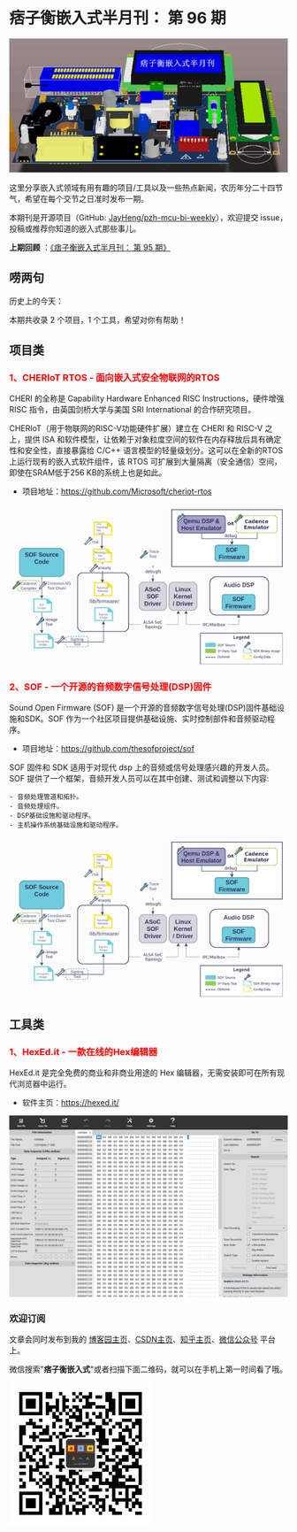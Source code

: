 # 痞子衡嵌入式半月刊： 第 96 期

![](https://raw.githubusercontent.com/JayHeng/pzh-mcu-bi-weekly/master/pics/pzh_mcu_bi_weekly.PNG)

这里分享嵌入式领域有用有趣的项目/工具以及一些热点新闻，农历年分二十四节气，希望在每个交节之日准时发布一期。

本期刊是开源项目（GitHub: [JayHeng/pzh-mcu-bi-weekly](https://github.com/JayHeng/pzh-mcu-bi-weekly)），欢迎提交 issue，投稿或推荐你知道的嵌入式那些事儿。

**上期回顾** ：[《痞子衡嵌入式半月刊： 第 95 期》](https://www.cnblogs.com/henjay724/p/18079011)

## 唠两句

历史上的今天：

本期共收录 2 个项目，1 个工具，希望对你有帮助！

## 项目类

### <font color="red">1、CHERIoT RTOS - 面向嵌入式安全物联网的RTOS</font>

CHERI 的全称是 Capability Hardware Enhanced RISC Instructions，硬件增强 RISC 指令，由英国剑桥大学与美国 SRI International 的合作研究项目。

CHERIoT（用于物联网的RISC-V功能硬件扩展）建立在 CHERI 和 RISC-V 之上，提供 ISA 和软件模型，让依赖于对象粒度空间的软件在内存释放后具有确定性和安全性，直接暴露给 C/C++ 语言模型的轻量级划分。这可以在全新的RTOS上运行现有的嵌入式软件组件，该 RTOS 可扩展到大量隔离（安全通信）空间，即使在SRAM低于256 KB的系统上也是如此。

 * 项目地址：https://github.com/Microsoft/cheriot-rtos

![](https://raw.githubusercontent.com/JayHeng/pzh-mcu-bi-weekly/master/pics/issue-096/SOF.PNG)

### <font color="red">2、SOF - 一个开源的音频数字信号处理(DSP)固件</font>

Sound Open Firmware (SOF) 是一个开源的音频数字信号处理(DSP)固件基础设施和SDK。SOF 作为一个社区项目提供基础设施、实时控制部件和音频驱动程序。

 * 项目地址：https://github.com/thesofproject/sof

SOF 固件和 SDK 适用于对现代 dsp 上的音频或信号处理感兴趣的开发人员。SOF 提供了一个框架，音频开发人员可以在其中创建、测试和调整以下内容:

```text
- 音频处理管道和拓扑。
- 音频处理组件。
- DSP基础设施和驱动程序。
- 主机操作系统基础设施和驱动程序。
```

![](https://raw.githubusercontent.com/JayHeng/pzh-mcu-bi-weekly/master/pics/issue-096/SOF.PNG)

## 工具类

### <font color="red">1、HexEd.it - 一款在线的Hex编辑器</font>

HexEd.it 是完全免费的商业和非商业用途的 Hex 编辑器，无需安装即可在所有现代浏览器中运行。

 * 软件主页：https://hexed.it/

![](https://raw.githubusercontent.com/JayHeng/pzh-mcu-bi-weekly/master/pics/issue-096/HexEd-it.PNG)

### 欢迎订阅

文章会同时发布到我的 [博客园主页](https://www.cnblogs.com/henjay724/)、[CSDN主页](https://blog.csdn.net/henjay724)、[知乎主页](https://www.zhihu.com/people/henjay724)、[微信公众号](http://weixin.sogou.com/weixin?type=1&query=痞子衡嵌入式) 平台上。

微信搜索"__痞子衡嵌入式__"或者扫描下面二维码，就可以在手机上第一时间看了哦。

![](https://raw.githubusercontent.com/JayHeng/pzhmcu-picture/master/wechat/pzhMcu_qrcode_258x258.jpg)

